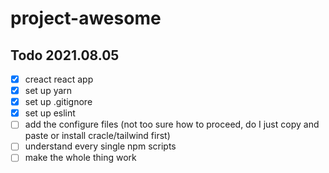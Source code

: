 # project-awesome

## Todo 2021.08.05
- [X] creact react app
- [X] set up yarn
- [X] set up .gitignore
- [X] set up eslint
- [ ] add the configure files (not too sure how to proceed, do I just copy and paste or install cracle/tailwind first)
- [ ] understand every single npm scripts 
- [ ] make the whole thing work
